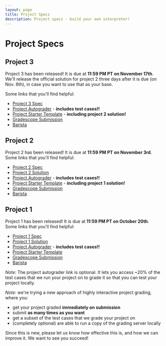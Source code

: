 ```yaml
---
layout: page
title: Project Specs
description: Project specs - build your own interpreter!
---
```


# Project Specs

## Project 3

Project 3 has been released! It is due at **11:59 PM PT on November 17th**. We'll release the official solution for project 2 three days after it is due (on Nov. 6th), in case you want to use that as your base.

Some links that you'll find helpful:

- [Project 3 Spec](https://docs.google.com/document/d/1seLyYfAJs9xj_XgE8mB23KHuAGQOCnfYmRAwW4P8u1k/edit?usp=sharing)
- [Project Autograder](https://github.com/UCLA-CS-131/fall-24-autograder) - **includes test cases!!**
- [Project Starter Template](https://github.com/UCLA-CS-131/fall-24-project-starter) - **including project 2 solution!**
- [Gradescope Submission](https://www.gradescope.com/courses/869551/assignments/5228171/)
- [Barista](https://barista-f23.fly.dev/)

## Project 2

Project 2 has been released! It is due at **11:59 PM PT on November 3rd**. Some links that you'll find helpful:

- [Project 2 Spec](https://docs.google.com/document/d/1M4e3mkNhUKC0d7dJZSetbR4M3ceq8y8BiGDJ4fMAK6I/edit?usp=sharing)
- [Project 2 Solution](https://github.com/UCLA-CS-131/fall-24-project-starter)
- [Project Autograder](https://github.com/UCLA-CS-131/fall-24-autograder) - **includes test cases!!**
- [Project Starter Template](https://github.com/UCLA-CS-131/fall-24-project-starter) - **including project 1 solution!**
- [Gradescope Submission](https://www.gradescope.com/courses/869551/assignments/5089286/)
- [Barista](https://barista-f23.fly.dev/)

## Project 1

Project 1 has been released! It is due at **11:59 PM PT on October 20th**. Some links that you'll find helpful:

- [Project 1 Spec](https://docs.google.com/document/d/1npomXM55cXg9Af7BUXEj3_bFpj1sy2Jty2Nwi6Kp64E/edit?usp=sharing)
- [Project 1 Solution](https://github.com/UCLA-CS-131/fall-24-project-starter)
- [Project Autograder](https://github.com/UCLA-CS-131/fall-24-autograder) - **includes test cases!!**
- [Project Starter Template](https://github.com/UCLA-CS-131/fall-24-project-starter)
- [Gradescope Submission](https://www.gradescope.com/courses/869551/assignments/5088616/)
- [Barista](https://barista-f23.fly.dev/)

*Note*: The project autograder link is optional. It lets you access ~20% of the test cases
that we run your project on to grade it so that you can test your project locally.

*Note*: we're trying a new approach of highly interactive project grading, where you:

- get your project graded **immediately on submission**
- submit **as many times as you want**
- get a subset of the test cases that we grade your project on
- (completely optional) are able to run a copy of the grading server locally

Since this is new, please let us know how effective this is, and how we can improve it. We want to see you succeed!